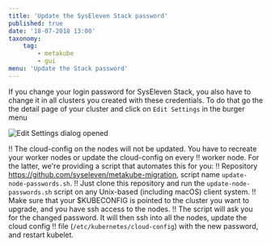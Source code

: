 ```yaml
---
title: 'Update the SysEleven Stack password'
published: true
date: '18-07-2018 13:00'
taxonomy:
    tag:
        - metakube
        - gui
menu: 'Update the Stack password'
---
```


If you change your login password for SysEleven Stack, you also have to change it in all clusters you created with these credentials.
To do that go the the detail page of your cluster and click on `Edit Settings` in the burger menu

![Edit Settings dialog opened](image_edit-settings_01.png)

!! The cloud-config on the nodes will not be updated. You have to recreate your worker nodes or update the cloud-config on every
!! worker node. For the latter, we're providing a script that automates this for you:
!! Repository <https://github.com/syseleven/metakube-migration>, script name `update-node-passwords.sh`.
!! Just clone this repository and run the `update-node-passwords.sh` script on any Unix-based (including macOS) client system.
!! Make sure that your $KUBECONFIG is pointed to the cluster you want to upgrade, and you have ssh access to the nodes.
!! The script will ask you for the changed password. It will then ssh into all the nodes, update the cloud config
!! file (`/etc/kubernetes/cloud-config`) with the new password, and restart kubelet.
